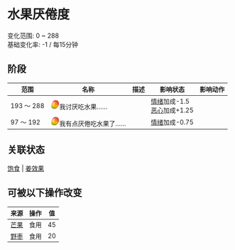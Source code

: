 # 水果<nobr>厌倦度</nobr>  
变化范围: 0 ~ 288  
基础变化率: -1 / 每15分钟  
## 阶段  
范围  |  名称  |  描述  |  影响状态  |  影响动作  
----  |  ----  |  ----  |  ----  |  ----  
193 ～ 288  |  <img decoding="async" src="Sprite/SaturationMango.png" style="width:20px;">我讨厌吃水果……  |    |  [情绪](Morale.md)加成-1.5<br>[恶心](Nausea.md)加成+1.25  |    
97 ～ 192  |  <img decoding="async" src="Sprite/SaturationMango.png" style="width:20px;">我有点厌倦吃水果了……  |    |  [情绪](Morale.md)加成-0.75  |    
## 关联状态  
[饱食](Satiation.md)  |  [姜效果](GingerEffect.md)  
## 可被以下操作改变  
来源  |  操作  |  值  
----  |  ----  |  ----  
[芒果](Mango.md)  |  食用  |  45  
[野枣](JujubeFruits.md)  |  食用  |  20  

